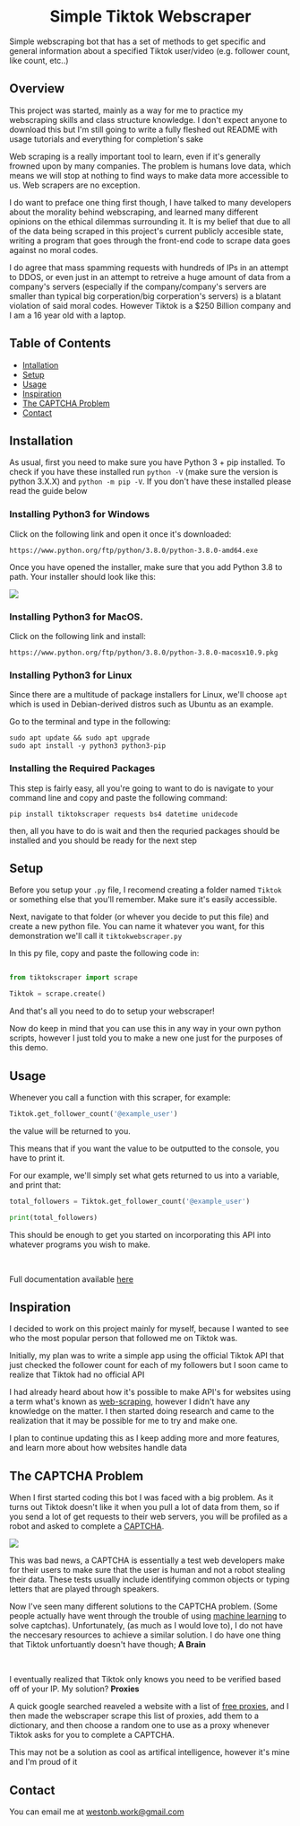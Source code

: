 <h1 align="center"> Simple Tiktok Webscraper </h1>

Simple webscraping bot that has a set of methods to get specific and general information about a specified Tiktok user/video (e.g. follower count, like count, etc..)



## Overview

This project was started, mainly as a way for me to practice my webscraping skills and class structure knowledge. I don't expect anyone to download this but I'm still going to write a fully fleshed out README with usage tutorials and everything for completion's sake

Web scraping is a really important tool to learn, even if it's generally frowned upon by many companies. The problem is humans love data, which means we will stop at nothing to find ways to make data more accessible to us. Web scrapers are no exception.

I do want to preface one thing first though, I have talked to many developers about the morality behind webscraping, and learned many different opinions on the ethical dilemmas surrounding it. It is my belief that due to all of the data being scraped in this project's current publicly accesible state, writing a program that goes through the front-end code to scrape data goes against no moral codes. 

I do agree that mass spamming requests with hundreds of IPs in an attempt to DDOS, or even just in an attempt to retreive a huge amount of data from a company's servers (especially if the company/company's servers are smaller than typical big corperation/big corperation's servers) is a blatant violation of said moral codes. However Tiktok is a $250 Billion company and I am a 16 year old with a laptop.


## Table of Contents


<ul>
    <li><a href="#Installation">Intallation</a></li>
    <li><a href="#Setup">Setup</a></li>
    <li><a href="#Usage">Usage</a></li>
    <li><a href="#Inspiration">Inspiration</a></li>
    <li><a href="#The-CAPTCHA-Problem">The CAPTCHA Problem</a></li>
    <li><a href="#Contact">Contact</a></li>
</ul>


## Installation


As usual, first you need to make sure you have Python 3 + pip installed. To check if you have these installed run `python -V` (make sure the version is python 3.X.X) and `python -m pip -V`. If you don't have these installed please read the guide below

### Installing Python3 for Windows

Click on the following link and open it once it's downloaded:

`https://www.python.org/ftp/python/3.8.0/python-3.8.0-amd64.exe`

Once you have opened the installer, make sure that you add Python 3.8 to path. Your installer should look like this:

<img align="center" src="https://i.imgur.com/SkviBw6.png">

### Installing Python3 for MacOS.

Click on the following link and install:

`https://www.python.org/ftp/python/3.8.0/python-3.8.0-macosx10.9.pkg`

### Installing Python3 for Linux

Since there are a multitude of package installers for Linux, we'll choose `apt` which is used in Debian-derived distros such as Ubuntu as an example.

Go to the terminal and type in the following:

```shell
sudo apt update && sudo apt upgrade
sudo apt install -y python3 python3-pip
```

### Installing the Required Packages

This step is fairly easy, all you're going to want to do is navigate to your command line and copy and paste the following command:

```shell
pip install tiktokscraper requests bs4 datetime unidecode
```

then, all you have to do is wait and then the requried packages should be installed and you should be ready for the next step


## Setup

Before you setup your ```.py``` file, I recomend creating a folder named ```Tiktok``` or something else that you'll remember. Make sure it's easily accessible.

Next, navigate to that folder (or whever you decide to put this file) and create a new python file. You can name it whatever you want, for this demonstration we'll call it ```tiktokwebscraper.py```

In this py file, copy and paste the following code in:

```python

from tiktokscraper import scrape

Tiktok = scrape.create()

```

And that's all you need to do to setup your webscraper!

Now do keep in mind that you can use this in any way in your own python scripts, however I just told you to make a new one just for the purposes of this demo.



## Usage

Whenever you call a function with this scraper, for example: 
```python
Tiktok.get_follower_count('@example_user')
```
the value will be returned to you.

This means that if you want the value to be outputted to the console, you have to print it.

For our example, we'll simply set what gets returned to us into a variable, and print that:



```python
total_followers = Tiktok.get_follower_count('@example_user')

print(total_followers)
```

This should be enough to get you started on incorporating this API into whatever programs you wish to make.

<br>

Full documentation available [here](#)


## Inspiration


I decided to work on this project mainly for myself, because I wanted to see who the most popular person that followed me on Tiktok was.

Initially, my plan was to write a simple app using the official Tiktok API that just checked the follower count for each of my followers but I soon came to realize that Tiktok had no official API

I had already heard about how it's possible to make API's for websites using a term what's known as [web-scraping](https://en.wikipedia.org/wiki/Web_scraping), however I didn't have any knowledge on the matter.
I then started doing research and came to the realization that it may be possible for me to try and make one.

I plan to continue updating this as I keep adding more and more features, and learn more about how websites handle data

## The CAPTCHA Problem


When I first started coding this bot I was faced with a big problem. As it turns out Tiktok doesn't like it when you pull a lot of data from them, so if you send a lot of get requests to their web servers, you will be profiled as a robot and asked to complete a [CAPTCHA](https://en.wikipedia.org/wiki/CAPTCHA).

<img src = "https://user-images.githubusercontent.com/50222899/128652952-6a8d19a6-de15-455b-a626-0f3903b47c7d.png">

This was bad news, a CAPTCHA is essentially a test web developers make for their users to make sure that the user is human and not a robot stealing their data. These tests usually include identifying common objects or typing letters that are played through speakers.

Now I've seen many different solutions to the CAPTCHA problem. (Some people actually have went through the trouble of using [machine learning](https://medium.com/@ageitgey/how-to-break-a-captcha-system-in-15-minutes-with-machine-learning-dbebb035a710) to solve captchas). Unfortunately, (as much as I would love to), I do not have the neccesary resources to achieve a similar solution. I do have one thing that Tiktok unfortuantly doesn't have though; **A Brain**

<br>

I eventually realized that Tiktok only knows you need to be verified based off of your IP. My solution? **Proxies**

A quick google searched reaveled a website with a list of [free proxies](https://free-proxy-list.net/), and I then made the webscraper scrape this list of proxies, add them to a dictionary, and then choose a random one to use as a proxy whenever Tiktok asks for you to complete a CAPTCHA.

This may not be a solution as cool as artifical intelligence, however it's mine and I'm proud of it 

## Contact
You can email me at westonb.work@gmail.com

